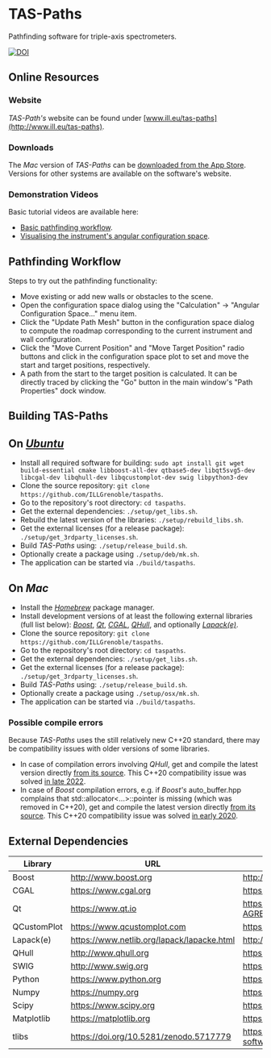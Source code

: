 # TAS-Paths
Pathfinding software for triple-axis spectrometers.

[![DOI](https://zenodo.org/badge/DOI/10.5281/zenodo.4625649.svg)](https://doi.org/10.5281/zenodo.4625649)


## Online Resources

### Website
*TAS-Path's* website can be found under [www.ill.eu/tas-paths](http://www.ill.eu/tas-paths).

### Downloads
The *Mac* version of *TAS-Paths* can be [downloaded from the App Store](https://apps.apple.com/app/id1594199491).
Versions for other systems are available on the software's website.

### Demonstration Videos
Basic tutorial videos are available here:
- [Basic pathfinding workflow](https://youtu.be/xs2BLuppQPQ).
- [Visualising the instrument's angular configuration space](https://youtu.be/WPUCVzMDKDc).


## Pathfinding Workflow
Steps to try out the pathfinding functionality:
- Move existing or add new walls or obstacles to the scene.
- Open the configuration space dialog using the "Calculation" -> "Angular Configuration Space..." menu item.
- Click the "Update Path Mesh" button in the configuration space dialog to compute the roadmap corresponding to the current instrument and wall configuration.
- Click the "Move Current Position" and "Move Target Position" radio buttons and click in the configuration space plot to set and move the start and target positions, respectively. 
- A path from the start to the target position is calculated. It can be directly traced by clicking the "Go" button in the main window's "Path Properties" dock window.


## Building TAS-Paths
## On [*Ubuntu*](https://ubuntu.com)
- Install all required software for building: `sudo apt install git wget build-essential cmake libboost-all-dev qtbase5-dev libqt5svg5-dev libcgal-dev libqhull-dev libqcustomplot-dev swig libpython3-dev`
- Clone the source repository: `git clone https://github.com/ILLGrenoble/taspaths`.
- Go to the repository's root directory: `cd taspaths`.
- Get the external dependencies: `./setup/get_libs.sh`.
- Rebuild the latest version of the libraries: `./setup/rebuild_libs.sh`.
- Get the external licenses (for a release package): `./setup/get_3rdparty_licenses.sh`.
- Build *TAS-Paths* using: `./setup/release_build.sh`.
- Optionally create a package using `./setup/deb/mk.sh`.
- The application can be started via `./build/taspaths`.

## On *Mac*
- Install the [*Homebrew*](https://brew.sh) package manager.
- Install development versions of at least the following external libraries (full list below): [*Boost*](https://www.boost.org/), [*Qt*](https://www.qt.io/), [*CGAL*](https://www.cgal.org), [*QHull*](http://www.qhull.org), and optionally [*Lapack(e)*](https://www.netlib.org/lapack/).
- Clone the source repository: `git clone https://github.com/ILLGrenoble/taspaths`.
- Go to the repository's root directory: `cd taspaths`.
- Get the external dependencies: `./setup/get_libs.sh`.
- Get the external licenses (for a release package): `./setup/get_3rdparty_licenses.sh`.
- Build *TAS-Paths* using: `./setup/release_build.sh`.
- Optionally create a package using `./setup/osx/mk.sh`.
- The application can be started via `./build/taspaths`.

### Possible compile errors
Because *TAS-Paths* uses the still relatively new C++20 standard, there may be compatibility issues with older versions of some libraries.
- In case of compilation errors involving *QHull*, get and compile the latest version directly [from its source](https://github.com/qhull/qhull).
  This C++20 compatibility issue was solved [in late 2022](https://github.com/qhull/qhull/commit/bdd99371b995e02d6b39acc93221c477aafd284a).
- In case of *Boost* compilation errors, e.g. if *Boost's* auto_buffer.hpp complains that std::allocator<...>::pointer is missing (which was removed in C++20),
  get and compile the latest version directly [from its source](http://www.boost.org).
  This C++20 compatibility issue was solved [in early 2020](https://github.com/boostorg/signals2/commit/15fcf213563718d2378b6b83a1614680a4fa8cec).


## External Dependencies
|Library     |URL                                        |License URL                                                               |
|------------|-------------------------------------------|--------------------------------------------------------------------------|
|Boost       |http://www.boost.org                       |http://www.boost.org/LICENSE_1_0.txt                                      |
|CGAL        |https://www.cgal.org                       |https://github.com/CGAL/cgal/blob/master/Installation/LICENSE             |
|Qt          |https://www.qt.io                          |https://github.com/qt/qt5/blob/dev/LICENSE.QT-LICENSE-AGREEMENT           |
|QCustomPlot |https://www.qcustomplot.com                |https://gitlab.com/DerManu/QCustomPlot/-/raw/master/GPL.txt               |
|Lapack(e)   |https://www.netlib.org/lapack/lapacke.html |http://www.netlib.org/lapack/LICENSE.txt                                  |
|QHull       |http://www.qhull.org                       |https://github.com/qhull/qhull/blob/master/COPYING.txt                    |
|SWIG        |http://www.swig.org                        |https://github.com/swig/swig/blob/master/LICENSE                          |
|Python      |https://www.python.org                     |https://github.com/python/cpython/blob/main/Doc/license.rst               |
|Numpy       |https://numpy.org                          |https://github.com/numpy/numpy/blob/main/LICENSE.txt                      |
|Scipy       |https://www.scipy.org                      |https://github.com/scipy/scipy/blob/master/LICENSE.txt                    |
|Matplotlib  |https://matplotlib.org                     |https://github.com/matplotlib/matplotlib/blob/master/LICENSE/LICENSE      |
|tlibs       |https://doi.org/10.5281/zenodo.5717779     |https://code.ill.fr/scientific-software/takin/tlibs2/-/raw/master/LICENSE |

